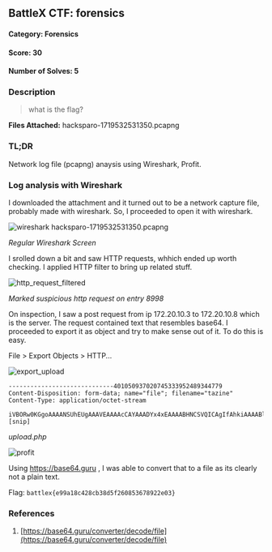 ## BattleX CTF: forensics 
#### Category: Forensics
#### Score: 30
#### Number of Solves: 5 
### Description

> what is the flag?

**Files Attached:** hacksparo-1719532531350.pcapng

### TL;DR

Network log file (pcapng) anaysis using Wireshark, Profit.
    
### Log analysis with Wireshark

I downloaded the attachment and it turned out to be a network capture file, probably made with wireshark. So, I proceeded to open it with wireshark.

![wireshark hacksparo-1719532531350.pcapng](https://i.imgur.com/31HzB92.png)

_Regular Wireshark Screen_

I srolled down a bit and saw HTTP requests, whhich ended up worth checking. I applied HTTP filter to bring up related stuff.

![http_request_filtered](https://i.imgur.com/nMuy25w.png)

_Marked suspicious http request on entry 8998_

On inspection, I saw a post request from ip 172.20.10.3 to 172.20.10.8 which is the server. The request contained text that resembles base64. I proceeded to export it as object and try to make sense out of it. To do this is easy. 

File > Export Objects > HTTP... 

![export_upload](https://i.imgur.com/Q3by0mN.png)

```
-----------------------------401050937020745333952489344779
Content-Disposition: form-data; name="file"; filename="tazine"
Content-Type: application/octet-stream

iVBORw0KGgoAAAANSUhEUgAAAVEAAAAcCAYAAADYx4xEAAAABHNCSVQICAgIfAhkiAAAABl0RVh0U29mdHdhcmUAZ25vbWUtc2NyZWVuc2hvdO8Dvz4AAAAmdEVYdENyZWF0aW9uIFRpbWUAVGh1IDI3IEp1biAyMDI0IDIzOjM1OjAzCR0IsAAAFFtJREFUeJztnXtczfcfx5/ndHRRuSYp1dCaiuXOzzDzG2P4MSzEXHMnhhiihOU+ueReW0xMmkRuM3NJllvKXdGMLlapdTvUqd8fR0dHdb5fD8Y23+fj0ePROe/v9/N+f17nc/t+Pp/zObJ3GzYt5jnk+sU4r7yBkZWSwmwFMZMceJKleP4yLZydG7NrRyDXr98gJHQfVlaWNGrkwIiREzA1Meb0ySPExMThv34zHTq0Y9hQV5KSk/lfr4Fk52QD4OTkyI8h29m//
[snip]
```
_upload.php_

![profit](https://i.imgur.com/9mTHku1.png)

Using https://base64.guru , I was able to convert that to a file as its clearly not a plain text. 

Flag: `battlex{e99a18c428cb38d5f260853678922e03}`

### References

1. [https://base64.guru/converter/decode/file](https://base64.guru/converter/decode/file)
